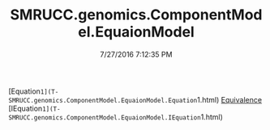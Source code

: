 ﻿---
title: SMRUCC.genomics.ComponentModel.EquaionModel
date: 7/27/2016 7:12:35 PM
---

[Equation`1](T-SMRUCC.genomics.ComponentModel.EquaionModel.Equation`1.html)
[Equivalence](T-SMRUCC.genomics.ComponentModel.EquaionModel.Equivalence.html)
[IEquation`1](T-SMRUCC.genomics.ComponentModel.EquaionModel.IEquation`1.html)
